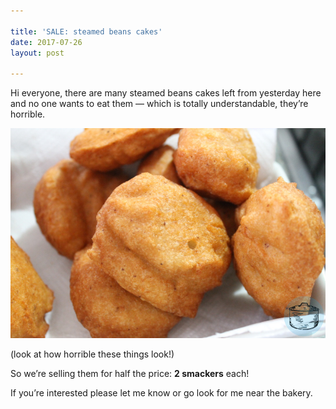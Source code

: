 ```yaml
---

title: 'SALE: steamed beans cakes'
date: 2017-07-26
layout: post

---
```


Hi everyone, there are many steamed beans cakes left from yesterday here and no one wants to eat them — which is totally understandable, they’re horrible.

![](/css/bolinho-grande.jpg "css/bolinho-grande.jpg")

\(look at how horrible these things look!)

So we’re selling them for half the price: **2 smackers** each!

If you’re interested please let me know or go look for me near the bakery.
